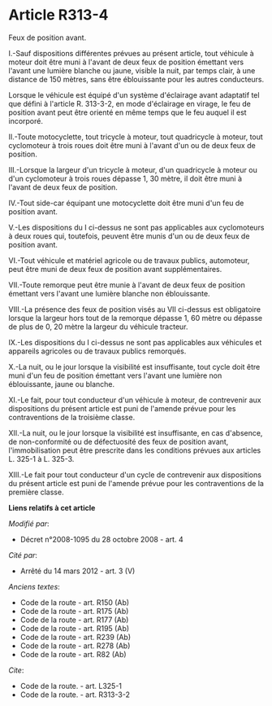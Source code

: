 # Article R313-4

Feux de position avant.

I.-Sauf dispositions différentes prévues au présent article, tout véhicule à moteur doit être muni à l'avant de deux feux de
position émettant vers l'avant une lumière blanche ou jaune, visible la nuit, par temps clair, à une distance de 150 mètres,
sans être éblouissante pour les autres conducteurs. 

Lorsque le véhicule est équipé d'un système d'éclairage avant adaptatif tel que défini à l'article R. 313-3-2, en mode
d'éclairage en virage, le feu de position avant peut être orienté en même temps que le feu auquel il est incorporé. 

II.-Toute motocyclette, tout tricycle à moteur, tout quadricycle à moteur, tout cyclomoteur à trois roues doit être muni à
l'avant d'un ou de deux feux de position. 

III.-Lorsque la largeur d'un tricycle à moteur, d'un quadricycle à moteur ou d'un cyclomoteur à trois roues dépasse 1, 30
mètre, il doit être muni à l'avant de deux feux de position. 

IV.-Tout side-car équipant une motocyclette doit être muni d'un feu de position avant.

V.-Les dispositions du I ci-dessus ne sont pas applicables aux cyclomoteurs à deux roues qui, toutefois, peuvent être munis
d'un ou de deux feux de position avant. 

VI.-Tout véhicule et matériel agricole ou de travaux publics, automoteur, peut être muni de deux feux de position avant
supplémentaires. 

VII.-Toute remorque peut être munie à l'avant de deux feux de position émettant vers l'avant une lumière blanche non
éblouissante. 

VIII.-La présence des feux de position visés au VII ci-dessus est obligatoire lorsque la largeur hors tout de la remorque
dépasse 1, 60 mètre ou dépasse de plus de 0, 20 mètre la largeur du véhicule tracteur. 

IX.-Les dispositions du I ci-dessus ne sont pas applicables aux véhicules et appareils agricoles ou de travaux publics
remorqués.

X.-La nuit, ou le jour lorsque la visibilité est insuffisante, tout cycle doit être muni d'un feu de position émettant vers
l'avant une lumière non éblouissante, jaune ou blanche. 

XI.-Le fait, pour tout conducteur d'un véhicule à moteur, de contrevenir aux dispositions du présent article est puni de
l'amende prévue pour les contraventions de la troisième classe. 

XII.-La nuit, ou le jour lorsque la visibilité est insuffisante, en cas d'absence, de non-conformité ou de défectuosité des
feux de position avant, l'immobilisation peut être prescrite dans les conditions prévues aux articles L. 325-1 à L. 325-3. 

XIII.-Le fait pour tout conducteur d'un cycle de contrevenir aux dispositions du présent article est puni de l'amende prévue
pour les contraventions de la première classe.

**Liens relatifs à cet article**

_Modifié par_:

  - Décret n°2008-1095 du 28 octobre 2008 - art. 4

_Cité par_:

  - Arrêté du 14 mars 2012 - art. 3 (V)

_Anciens textes_:

  - Code de la route - art. R150 (Ab)
  - Code de la route - art. R175 (Ab)
  - Code de la route - art. R177 (Ab)
  - Code de la route - art. R195 (Ab)
  - Code de la route - art. R239 (Ab)
  - Code de la route - art. R278 (Ab)
  - Code de la route - art. R82 (Ab)

_Cite_:

  - Code de la route. - art. L325-1
  - Code de la route. - art. R313-3-2
